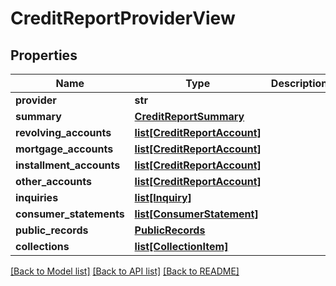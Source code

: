 # CreditReportProviderView

## Properties
Name | Type | Description | Notes
------------ | ------------- | ------------- | -------------
**provider** | **str** |  | [optional] 
**summary** | [**CreditReportSummary**](CreditReportSummary.md) |  | [optional] 
**revolving_accounts** | [**list[CreditReportAccount]**](CreditReportAccount.md) |  | [optional] 
**mortgage_accounts** | [**list[CreditReportAccount]**](CreditReportAccount.md) |  | [optional] 
**installment_accounts** | [**list[CreditReportAccount]**](CreditReportAccount.md) |  | [optional] 
**other_accounts** | [**list[CreditReportAccount]**](CreditReportAccount.md) |  | [optional] 
**inquiries** | [**list[Inquiry]**](Inquiry.md) |  | [optional] 
**consumer_statements** | [**list[ConsumerStatement]**](ConsumerStatement.md) |  | [optional] 
**public_records** | [**PublicRecords**](PublicRecords.md) |  | [optional] 
**collections** | [**list[CollectionItem]**](CollectionItem.md) |  | [optional] 

[[Back to Model list]](../README.md#documentation-for-models) [[Back to API list]](../README.md#documentation-for-api-endpoints) [[Back to README]](../README.md)


